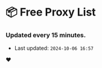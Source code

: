 # :package: Free Proxy List
### Updated every 15 minutes.

- Last updated: `2024-10-06 16:57`

:heart:
